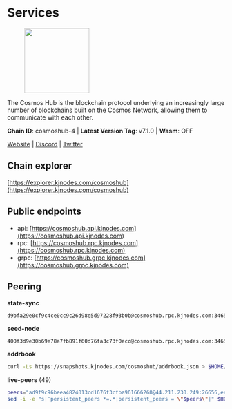 # Services

<figure><img src="https://raw.githubusercontent.com/kj89/testnet_manuals/main/pingpub/logos/cosmoshub.png" width="150" alt=""><figcaption></figcaption></figure>

The Cosmos Hub is the blockchain protocol underlying an  increasingly large number of blockchains built on the  Cosmos Network, allowing them to communicate with each other.

**Chain ID**: cosmoshub-4 | **Latest Version Tag**: v7.1.0 | **Wasm**: OFF

[Website](https://hub.cosmos.network) | [Discord](https://discord.gg/cosmosnetwork) | [Twitter](https://twitter.com/cosmoshub)


## Chain explorer
[https://explorer.kjnodes.com/cosmoshub](https://explorer.kjnodes.com/cosmoshub)

## Public endpoints

* api: [https://cosmoshub.api.kjnodes.com](https://cosmoshub.api.kjnodes.com)
* rpc: [https://cosmoshub.rpc.kjnodes.com](https://cosmoshub.rpc.kjnodes.com)
* grpc: [https://cosmoshub.grpc.kjnodes.com](https://cosmoshub.grpc.kjnodes.com)

## Peering

**state-sync**

```text
d9bfa29e0cf9c4ce0cc9c26d98e5d97228f93b0b@cosmoshub.rpc.kjnodes.com:34656
```

**seed-node**

```text
400f3d9e30b69e78a7fb891f60d76fa3c73f0ecc@cosmoshub.rpc.kjnodes.com:34659
```

**addrbook**
```bash
curl -Ls https://snapshots.kjnodes.com/cosmoshub/addrbook.json > $HOME/.gaia/config/addrbook.json
```

**live-peers** (49)
```bash
peers="ad9f9c96beea4824013cd1676f3cfba961666268@44.211.230.249:26656,eebc7a0257c91306b38fb42924b9292d6dd2951c@51.79.176.202:26656,d9bfa29e0cf9c4ce0cc9c26d98e5d97228f93b0b@65.109.88.38:34656,21324a8ab48c26d64a71cea42654e3554e1845f8@27.72.97.236:26656,b533749dfe0dc09eff1dfb2adf83108f9125ee1c@162.55.97.111:26656,56783b7e98eed68ec8af791248154f3cc53056d1@34.159.35.95:26656,dd53fa5cfb6a604feb80860d47506d0dd84baa12@142.132.210.234:26656,7b8ab74fa7c3cc10b203b990abfc86e1a0b82a79@34.254.201.211:26656,6ea2ef7d3dd5d6967708a0b31eed85ba090a90a1@65.108.121.190:12010,64148c47e1424173e3dcf90ab90bf196c2971b15@88.218.224.118:26656,1cce99042f884d669e7287e3e362bff8e385c63e@46.4.79.183:26726,241b17dba97a2ed3c3747d12781fb86c9706e2d4@89.58.27.86:26656,d9dbd30f7e9ae99dc05645f48f4637c2f4a14645@34.107.9.71:26656,dff07399aeadf3f1b6edfac07f92a238112d3036@93.189.30.120:26656,c1e437f73b8889b78ea34981e7c349157ad80284@107.135.15.66:26656,05d870293f89e0698a8bd198e31f6ca17baa3a17@3.38.95.13:26656,9d048653fa4d98e6c0760ed0c54ad2d257ba46df@65.108.137.34:26656,ba3bacc714817218562f743178228f23678b2873@34.141.15.99:26656,e0ab6c5cc86959853f499236b8297344802ac5f4@5.161.139.201:26656,48fc4fe58d5392bda805212ba0c8e4e772dba1f9@142.132.158.93:14956,344d87e04fdf04be760da5069a59d9a489b886a6@52.14.44.1:26656,a94dff85ed430f0475f41fe306c82b7eb7f6e858@51.91.153.78:31649,4ddba29a7dfa740a4edeb5c620c963f67f951e1d@5.9.72.212:2000,2441e90fcb341fcd5bebec15b54e346cdca64a9b@135.148.123.8:14956,1d02b4300c6b6fd1123a20502f0b3c0ce3b73654@88.198.16.9:26656,daa6d8314246ad65037a48ec2e2266eeea9d46f8@154.53.63.50:26656,213857e741833d17275ea559bb2d0342398cec99@35.245.206.45:26656,e829d4764a5cecc44b3414777853b34407b36601@185.16.39.179:26656,d54eacb237dfbc0eb934a45509f878eb3ea3a5b3@64.44.148.195:26656,e726816f42831689eab9378d5d577f1d06d25716@176.9.188.21:26656,b79e1d3a621bdafd3a8d9a49dff8f4737d0bedc9@52.73.168.104:26656,371a781ed95b643d4758b3736ab827ce1cbe4e98@65.108.136.206:26656,b28086e256aed04f2ab586bb97c90acd20a4980e@141.94.98.115:19095,c14d39422b5d70d9084d19d286c7427c0762cdfc@162.55.92.114:2010,d35f08a60aeb2729d07e92e778b4c6f83379092e@18.138.160.68:26656,7b15dce221b13ca353187b4f7219a94db6b71ad3@185.119.118.109:2000,3ce30fdd489fa87b6465141cc56b48e5a22fe8e1@154.53.41.185:10093,27ad834c62dbefc5beb74be7575515927bd07c58@193.176.85.151:26656,a09ed43e09f773e39855dc5d8b6a220eff4cb947@204.16.241.207:26656,44594a57ce538a21f8558bcb1c9ce560ad879e3e@15.235.114.84:26656,137f98c8e22965e672744a3f8909c0f4c8cffc53@135.148.54.43:26656,e4e0e9af2b55fbeb5b7637eebfa9feaa1503d29b@51.222.105.35:26656,5dde13b98a2f69f54e0d5e3384fdc903bbb2dc30@172.93.214.11:26656,6ff67ff7e2206f107a0b98e5e4e9272cb10c77d3@204.238.254.230:26656,c540af0c82963228aa865d27d9b6142fc54b571d@176.9.102.164:26656,bc737531d441cf2e41dfa70f822a9a06440e3df1@220.85.113.37:26656,ca5011c44fd74d95e7fca487c69e301df195750c@65.108.122.246:26726,8707282f51ebfba828c08a7316ca84ed5667a0f5@74.118.142.175:26656,b675427ff65686f4300e4c33caffc8dd207d9208@15.235.53.112:26656"
sed -i -e "s|^persistent_peers *=.*|persistent_peers = \"$peers\"|" $HOME/.gaia/config/config.toml
```
